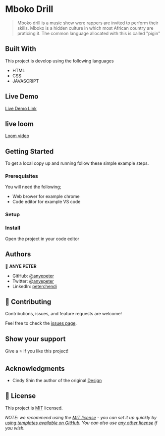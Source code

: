

# Mboko Drill

> Mboko drill is a music show were rappers are invited to perform their skills. Mboko is a hidden culture in which most African country are praticing it. The common language allocated with this is called "pigin"


## Built With

This project is develop using the following languages
- HTML
- CSS
- JAVASCRIPT

## Live Demo

[Live Demo Link](https://anyepeter.github.io/Capstone-project/)


## live loom

[Loom video](https://www.loom.com/share/ed0bf0346566431dbb1aa22c36b682f4)

## Getting Started

To get a local copy up and running follow these simple example steps.

### Prerequisites
You will need the following;
- Web brower for example chrome
- Code editor for example VS code
### Setup

### Install
Open the project in your code editor

## Authors

👤 **ANYE PETER**

- GitHub: [@anyepeter](https://github.com/anyepeter)
- Twitter: [@anyepeter](https://twitter.com/home?lang=en)
- LinkedIn: [peterchendi](https://www.linkedin.com/feed/)



## 🤝 Contributing

Contributions, issues, and feature requests are welcome!

Feel free to check the [issues page](../../issues/).

## Show your support

Give a ⭐️ if you like this project!

## Acknowledgments

- Cindy Shin the author of the original [Design](https://www.behance.net/gallery/29845175/CC-Global-Summit-2015)


## 📝 License

This project is [MIT](./LICENSE) licensed.

_NOTE: we recommend using the [MIT license](https://choosealicense.com/licenses/mit/) - you can set it up quickly by [using templates available on GitHub](https://docs.github.com/en/communities/setting-up-your-project-for-healthy-contributions/adding-a-license-to-a-repository). You can also use [any other license](https://choosealicense.com/licenses/) if you wish._
